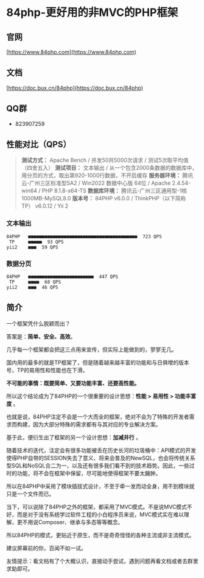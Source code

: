 # 84php-更好用的非MVC的PHP框架

## 官网

[https://www.84php.com](https://www.84php.com)

## 文档

[https://doc.bux.cn/84php](https://doc.bux.cn/84php)

## QQ群

* 823907259

## 性能对比（QPS）

> **测试方式：** Apache Bench / 并发50共5000次请求 / 测试5次取平均值（四舍五入）
  **测试项目：** 文本输出 / 从一个包含2000条数据的数据库中，用分页的方式，取出第920-1000行数据，不开启缓存
  **服务器环境：** 腾讯云-广州三区标准型SA2 / Win2022 数据中心版 64位 / Apache 2.4.54-win64 / PHP 8.1.8-x64-TS
  **数据库环境：** 腾讯云-广州三区通用型-1核1000MB-MySQL8.0
  **版本号：** 84PHP v6.0.0 / ThinkPHP（以下简称 TP） v6.0.12 / Yii 2

### 文本输出
```
84PHP   ■■■■■■■■■■■■■■■■■■■■■■■■■■■■■■■■■■■■■■■■  723 QPS
 TP     ■■■■■  93 QPS
yii2    ■■■  59 QPS
```

### 数据分页
```
84PHP   ■■■■■■■■■■■■■■■■■■■■■■■■  447 QPS
 TP     ■■■■  68 QPS
yii2    ■■■  46 QPS
```

## 简介

一个框架凭什么脱颖而出？

答案是：**简单、安全、高效**。

几乎每一个框架都会把这三点用来宣传，但实际上能做到的，寥寥无几。

国内用的最多的就是TP框架了，但是随着越来越丰富的功能和与日俱增的版本号，TP的易用性和性能也在下滑。

**不可能的事情：既要简单、又要功能丰富、还要高性能。**

所以这个结论成为了84PHP的一个很重要的设计思想：**性能 > 易用性 > 功能丰富度** 。

也就是说，84PHP注定不会是一个大而全的框架，绝对不会为了特殊的开发者需求而构建，因为大部分特殊的需求都有与其对应的专业解决方案。

基于此，便衍生出了框架的另一个设计思想：**加减并行** 。

随着技术的迭代，注定会有很多功能被丢在历史长河的垃圾桶中：API模式的开发使得PHP自带的SESSION失去了意义、将来会普及的NewSQL，也会将传统关系型SQL和NoSQL合二为一，以及还有很多我们看不到的技术趋势。因此，一些过时的功能，将不会在框架中保留，尽可能地使得框架不要太臃肿。

所以在84PHP中采用了模块插拔式设计，不至于牵一发而动全身，用不到模块就只是一个文件而已。

当下，可以说除了84PHP之外的框架，都采用了MVC模式。不是说MVC模式不好，而是对于没有系统学过软件工程的小白程序员来说，MVC模式实在难以理解，更不用说Composer、继承与多态等等概念。

所以84PHP的模式，更贴近于原生，而不是奇奇怪怪的各种主流或非主流模式。

建议屏幕前的你，百闻不如一试。

友情提示：看文档有了个大概认识，直接动手尝试，遇到问题再看文档或者去群里求助即可。